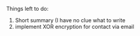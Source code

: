 Things left to do:
1. Short summary (I have no clue what to write
2. implement XOR encryption for contact via email
